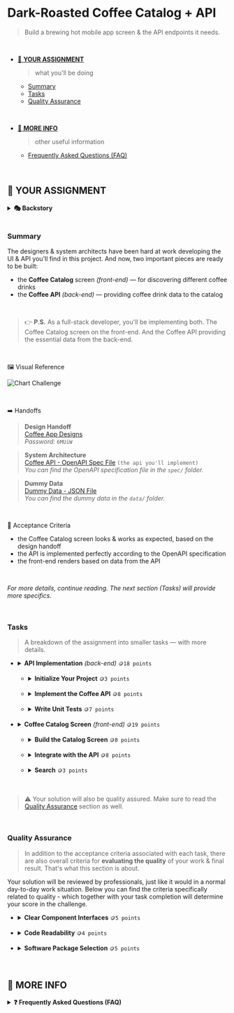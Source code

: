 # Dark-Roasted Coffee Catalog + API
> Build a brewing hot mobile app screen & the API endpoints it needs.

<br>

- [🎯 **YOUR ASSIGNMENT**](#-your-assignment)
  > what you'll be doing
  - [Summary](#summary)
  - [Tasks](#tasks)
  - [Quality Assurance](#quality-assurance)

<br>

- [📑 **MORE INFO**](#-more-info)
  > other useful information
  - [Frequently Asked Questions (FAQ)](#-more-info)

<br>

## 🎯 **YOUR ASSIGNMENT** 
<details>
  <summary><b>🎭 Backstory</b></summary>

  Ahh, coffee. The universal beverage. In every country on the planet, people drink it. It's one of those special things that binds us together as human beings. No matter the culture we come from. Or the language we speak. Most of us share a common respect for a great cup of coffee. 

  No other beverage has inspired developers more. And so, we dedicate this challenge to coffee. A universal challenge, for a universal beverage.<br>
</details>

<br>

### **Summary**
The designers & system architects have been hard at work developing the UI & API you'll find in this project. And now, two important pieces are ready to be built:
- the **Coffee Catalog** screen _(front-end)_ — for discovering different coffee drinks
- the **Coffee API** _(back-end)_ — providing coffee drink data to the catalog 

<br>

> 👉 **P.S.** As a full-stack developer, you'll be implementing both. The Coffee Catalog screen on the front-end. And the Coffee API providing the essential data from the back-end.

<br>

🖼️ Visual Reference

![Chart Challenge](.assets/visual-reference.png)

<br>


➡️ Handoffs

> **Design Handoff** <br>
[Coffee App Designs](https://www.figma.com/file/R0zqwp4ckhdr3m1pTFShzp/Reusable-Challenge---Coffee-Shop)<br>
  _Password:_ `6MUiW`<br>

> **System Architecture**<br>
[Coffee API - OpenAPI Spec File](./specs/CoffeeAPI.yaml) `(the api you'll implement)` <br>*You can find the OpenAPI specification file in the `spec/` folder.*

> **Dummy Data**<br>
[Dummy Data - JSON File](./data/CoffeeData.json) <br>
*You can find the dummy data in the `data/` folder.*

<br>

📝 Acceptance Criteria
- the Coffee Catalog screen looks & works as expected, based on the design handoff
- the API is implemented perfectly according to the OpenAPI specification
- the front-end renders based on data from the API

<br>

*For more details, continue reading. The next section (Tasks) will provide more specifics.*

<br>

### **Tasks**
> A breakdown of the assignment into smaller tasks — with more details.

- <details><summary><b>API Implementation</b> <em>(back-end)</em> <code>🪙18 points</code></summary>
  
  > Implement the `Coffee API` according to the OpenAPI specification.
  
  The `Coffee API` relies on data about various Coffee Drinks. You can find this data as a json file in the `/data` folder. You need to provide this data through your endpoints.

  <br>➡️ Handoffs
  > **System Architecture**<br>
  [Coffee API - OpenAPI Spec File](./specs/CoffeeAPI.yaml) `(the api you'll implement)` <br>*You can find the OpenAPI specification file in the `spec/` folder.*

  > **Dummy Data**<br>
  [Dummy Data - JSON File](./data/CoffeeData.json) <br>
  *You can find the dummy data in the `data/` folder.*

  <br>📝 Acceptance Criteria
  
  > • the API project is initialized inside the `api/` folder — with a well-organized folder structure
  <br>• the API is implemented perfectly according to the OpenAPI specification
  <br>• `unit tests` are provided, together with `clear instructions` on how to run them

  <br></details>

  - <details><summary><b>Initialize Your Project</b> <code>🪙3 points</code></summary>
  
    > Initialize your project inside the `api/` folder, and use an well-organized folder structure.

    <br>📝 Acceptance Criteria
    > • the API project is initialized inside the `api/` folder
    <br>• a well-organized folder structure is used
    <br></details>

  - <details><summary><b>Implement the Coffee API</b> <code>🪙8 points</code></summary>
    
    > Implement the `Coffee API`, percisely according to the OpenAPI speficiation.

    The `Coffee API` relies on data about various Coffee Drinks. You can find this data as a json file in the `/data` folder. You need to provide this data through your endpoints.

    **P.S.** _Don't implement a database. It's not needed... yet._ <br>Feel free to follow best practices like the repository pattern to improve code readability, but don't go any further than that.
    
    <br>➡️ Handoffs
    > **System Architecture**<br>
    [Coffee API - OpenAPI Spec File](./specs/CoffeeAPI.yaml) `(the api you'll implement)` <br>*You can find the OpenAPI specification file in the `spec/` folder.*

    > **Dummy Data**<br>
    [Dummy Data - JSON File](./data/CoffeeData.json) <br>
    *You can find the dummy data in the `data/` folder.*
    
    <br>📝 Acceptance Criteria
    > • the API is implemented perfectly according to the OpenAPI specification
    <br>• modern software development principles are followed
    <br>• clear instructions on how to run the project is provided in an easy-to-find location (such as the `README.md` file found in the `./api/` folder)
    <br></details>

  - <details><summary><b>Write Unit Tests</b> <code>🪙7 points</code></summary>
    
    > Write unit tests for the `Coffee API`.
    
    If you don't know where to start, [UnitTest by Martin Fowler](https://www.martinfowler.com/bliki/UnitTest.html) is a good resource to check out. Remember, tests should help ensure high quality, make maintenance & refactoring easier, and improve the overall developer experience.

    Make sure to:
    - select & use high quality software testing packages
    - aim for balance - don't test too much, or too little

    <br>📚 Relevant Resources
    > • [UnitTest by Martin Fowler](https://www.martinfowler.com/bliki/UnitTest.html)

    <br>📝 Acceptance Criteria
    > • `unit tests` are provided, together with `clear instructions` on how to run them
    <br></details>

- <details><summary><b>Coffee Catalog Screen</b> <em>(front-end)</em> <code>🪙19 points</code></summary>

  > Build the Catalog Screen, as seen in the design handoff, and connect it to your `Coffee API`.

  <br>➡️ Design Handoff
    > [Coffee App Designs](https://www.figma.com/file/R0zqwp4ckhdr3m1pTFShzp/Reusable-Challenge---Coffee-Shop)<br>
    _Password:_ `6MUiW`<br>

  <br>📝 Acceptance Criteria
  > • the catalog screen look & work as expected, based on the design handoff
  <br>• the catalog is integrated with, and renders based on data from the `Coffee API`
  <br>• the user is able to search through the catalog using the search box
  <br></details>

  - <details><summary><b>Build the Catalog Screen</b> <code>🪙8 points</code></summary>

    > Build the Catalog Screen, as seen in the design handoff.

    The target screen dimensions are `375x812`. Aim to make it work on any mobile device size. You can find colors, fonts and other design details in the design handoff.

    <br>➡️ Design Handoff
    > [Coffee App Designs](https://www.figma.com/file/R0zqwp4ckhdr3m1pTFShzp/Reusable-Challenge---Coffee-Shop)<br>
    _Password:_ `6MUiW`<br>

    <br>📝 Acceptance Criteria
    > • the catalog screen look & work as expected, based on the design handoff
    <br>• a component-based approach is taken, and components have easy-to-understand and clearly documented inputs (i.e. props).
    <br></details>

  - <details><summary><b>Integrate with the API</b> <code>🪙8 points</code></summary>
    
    > Provide the UI with real data coming from the `Coffee API` you built.

    You need to fetch data from the `Coffee API` you've implemented.

    P.S. Don't worry about the `rating` and `price` values. We haven't collected these yet, so just use the values you see in the design as placeholders for now.

    <br>📝 Acceptance Criteria
    > • the right endpoints of the `Coffee API` are called to fetch the data needed to render the UI
    <br>• the UI is displaying correct values coming from the `Coffee API`
    <br></details>

  - <details><summary><b>Search</b> <code>🪙3 points</code></summary>

    > Implement search functionality.

    Do your best to implement search in a way that provides a good end user experience.

    <br>👤 User Story
    > From the perspective of the end user: _"When using the coffee catalog, I want to search for particular coffee drinks, so that I can find what I want quickly."_

    <br>📝 Acceptance Criteria
    > • search looks & works as expected, based on the design handoff and data from the API
    <br>• the end user experience is smooth and seamless _(e.g. without annoyances)_
    <br>• a component-based approach is taken, and components have easy-to-understand and clearly documented inputs (i.e. props).
    <br></details>

<br>

> ⚠️ Your solution will also be quality assured. Make sure to read the [Quality Assurance](#quality-assurance) section as well.

<br>

### **Quality Assurance**
> In addition to the acceptance criteria associated with each task, there are also overall criteria for **evaluating the quality** of your work & final result. That's what this section is about.

Your solution will be reviewed by professionals, just like it would in a normal day-to-day work situation. Below you can find the criteria specifically related to quality - which together with your task completion will determine your score in the challenge.

- <details><summary><b>Clear Component Interfaces</b> <code>🪙5 points</code></summary>
  
  > Are your component interfaces logical and well-named, and are they easy for others to build with?

  Your component interfaces matter. The names you choose for props, their descriptions and the default values all help to make it easier for other developers to build with your components.
  <br></details>

- <details><summary><b>Code Readability</b> <code>🪙4 points</code></summary>
  
  > is your code easy to understand (i.e. simple naming & syntax) and well presented (i.e. consistent & well documented where needed)?

  Readability is the ease with which a reader can understand your code. In programming, things such as programmer comments, choice of loop structure, and choice of names can determine the ease with which humans can read computer program code.
  <br></details>

- <details><summary><b>Software Package Selection</b> <code>🪙5 points</code></summary>
  
  > Have you chosen well-designed _(e.g. easy to use & understand)_ highly adopted _(e.g. big community, common issues raised & resolved already)_ and reliable _(e.g. good performance, well maintained, no security vulnerabilities)_ and otherwise solid `software packages`?

  A `software package` _(accessible through software package managers like `NPM`)_ is a collection of software components which when combined perform a set of generalized tasks that are applicable to a range of use cases. 

  Selecting the right software package can lead to a better developer experience, less maintenance overhead, ease of fixing issues, and avoidance of security vulnerabilities. Selecting the wrong software package can lead to a host of issues, including unforeseen bugs, security vulnerabilities, maintenance nightmares, and much more. All of this makes selecting the right software packages an essential measure of quality.
  <br></details>

<br>

## 📑 **MORE INFO**
<details>
  <summary><b>❓ Frequently Asked Questions (FAQ)</b></summary>
  
  > Common questions and answers for getting started quickly.<br>

  <details><summary><b>How do I deliver?</b></summary>
    
  > To deliver your solution you'll have to commit and push the repo, and then go to the DIGGIT dashboard to submit your solution.
  <br></details>

  <details><summary><b>How do I know if I'm ready to submit?</b></summary>
    
  > First, check your tasks. Make sure you have given all of them your best shot. Second, check the quality assurance section. Verify that your solution is high quality by cheking your solution against this section. Once you've done your best, both in terms of tasks & quality, you're ready to submit.
  <br></details>

  <details><summary><b>I'm Stuck... help?!</b></summary>
    
  > Oof... sorry, but we can't do debugging for active challenges. But what we can recommend is that you take some extra time. You may just need to take a break, go have a coffee or take a walk. Or all of the above! We often find it helps to simply take your mind off the problem for a little while... Once you come back, check again your progress on both tasks & quality, and see if there is something you haven't considered or tried before. All we can ask is that you do your best. And regardless of the final result, there's a lot to gain from submitting your solution. We wish you the best of luck!
  <br></details>
<br></details>
